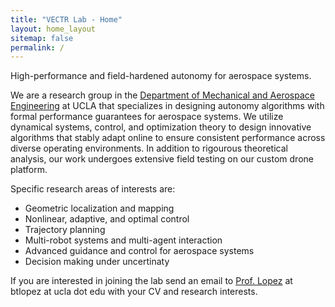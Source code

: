 ```yaml
---
title: "VECTR Lab - Home"
layout: home_layout
sitemap: false
permalink: /
---
```


<p class="lead">
  High-performance and field-hardened autonomy for aerospace systems.
</p>

We are a research group in the [Department of Mechanical and Aerospace Engineering](https://www.mae.ucla.edu) at UCLA that specializes in designing autonomy algorithms with formal performance guarantees for aerospace systems. We utilize dynamical systems, control, and optimization theory to design innovative algorithms that stably adapt online to ensure consistent performance across diverse operating environments. In addition to rigourous theoretical analysis, our work undergoes extensive field testing on our custom drone platform.

Specific research areas of interests are:
<ul>
  <li>Geometric localization and mapping</li>
  <li>Nonlinear, adaptive, and optimal control</li>
  <li>Trajectory planning</li>
  <li>Multi-robot systems and multi-agent interaction</li>
  <li>Advanced guidance and control for aerospace systems</li>
  <li>Decision making under uncertinaty</li>
</ul>

If you are interested in joining the lab send an email to [Prof. Lopez](https://btlopez.github.io)  at btlopez at ucla dot edu with your CV and research interests.

